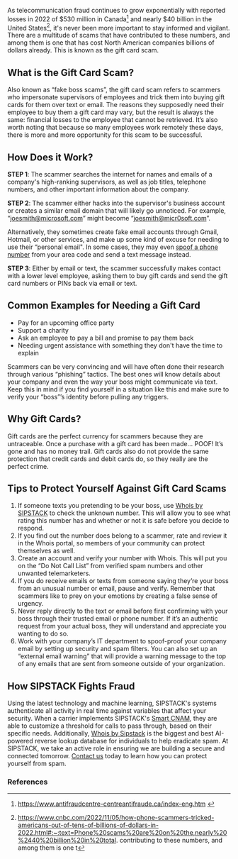 As telecommunication fraud continues to grow exponentially with reported losses in 2022 of $530 million in Canada[^1] and nearly $40 billion in the United States[^2], it's never been more important to stay informed and vigilant. There are a multitude of scams that have contributed to these numbers, and among them is one that has cost North American companies billions of dollars already. This is known as the gift card scam.

## What is the Gift Card Scam?

Also known as “fake boss scams”, the gift card scam refers to scammers who impersonate supervisors of employees and trick them into buying gift cards for them over text or email. The reasons they supposedly need their employee to buy them a gift card may vary, but the result is always the same: financial losses to the employee that cannot be retrieved. It’s also worth noting that because so many employees work remotely these days, there is more and more opportunity for this scam to be successful. 

## How Does it Work?

**STEP 1**: The scammer searches the internet for names and emails of a company's high-ranking supervisors, as well as job titles, telephone numbers, and other important information about the company.

**STEP 2**: The scammer either hacks into the supervisor's business account or creates a similar email domain that will likely go unnoticed. For example, “joesmith@microsoft.com” might become “joesmith@micr0soft.com”. 

Alternatively, they sometimes create fake email accounts through Gmail, Hotmail, or other services, and make up some kind of excuse for needing to use their “personal email". In some cases, they may even [spoof a phone number](https://www.sipstack.com/resources/knowledge-base/general/what-is-call-spoofing/)  from your area code and send a text message instead.

**STEP 3**: Either by email or text, the scammer successfully makes contact with a lower level employee, asking them to buy gift cards and send the gift card numbers or PINs back via email or text.

## Common Examples for Needing a Gift Card

- Pay for an upcoming office party
- Support a charity
- Ask an employee to pay a bill and promise to pay them back
- Needing urgent assistance with something they don't have the time to explain

Scammers can be very convincing and will have often done their research through various “phishing” tactics. The best ones will know details about your company and even the way your boss might communicate via text. Keep this in mind if you find yourself in a situation like this and make sure to verify your “boss”’s identity before pulling any triggers.

## Why Gift Cards?
Gift cards are the perfect currency for scammers because they are untraceable. Once a purchase with a gift card has been made... POOF! It’s gone and has no money trail. Gift cards also do not provide the same protection that credit cards and debit cards do, so they really are the perfect crime. 

## Tips to Protect Yourself Against Gift Card Scams

1) If someone texts you pretending to be your boss, use [Whois by SIPSTACK](https://whois.sipstack.com/) to check the unknown number. This will allow you to see what rating this number has and whether or not it is safe before you decide to respond.  
2) If you find out the number does belong to a scammer, rate and review it in the Whois portal, so members of your community can protect themselves as well.
3) Create an account and verify your number with Whois. This will put you on the “Do Not Call List” from verified spam numbers and other unwanted telemarketers. 
4) If you do receive emails or texts from someone saying they’re your boss from an unusual number or email, pause and verify. Remember that scammers like to prey on your emotions by creating a false sense of urgency.
5) Never reply directly to the text or email before first confirming with your boss through their trusted email or phone number. If it’s an authentic request from your actual boss, they will understand and appreciate you wanting to do so.
6) Work with your company’s IT department to spoof-proof your company email by setting up security and spam filters. You can also set up an “external email warning” that will provide a warning message to the top of any emails that are sent from someone outside of your organization.

## How SIPSTACK Fights Fraud

Using the latest technology and machine learning, SIPSTACK's systems authenticate all activity in real time against variables that affect your security. When a carrier implements SIPSTACK's [Smart CNAM](https://www.sipstack.com/products/smart-cnam), they are able to customize a threshold for calls to pass through, based on their specific needs. Additionally, [Whois by Sipstack](https://whois.sipstack.com/) is the biggest and best AI-powered reverse lookup database for individuals to help eradicate spam. At SIPSTACK, we take an active role in ensuring we are building a secure and connected tomorrow. [Contact us](https://www.sipstack.com/contact/us) today to learn how you can protect yourself from spam.


### References
[^1]: <a href= 'https://www.antifraudcentre-centreantifraude.ca/index-eng.htm' target="_blank"> https://www.antifraudcentre-centreantifraude.ca/index-eng.htm </a>

[^2]: <a href= 'https://www.cnbc.com/2022/11/05/how-phone-scammers-tricked-americans-out-of-tens-of-billions-of-dollars-in-2022.html#:~:text=Phone%20scams%20are%20on%20the,nearly%20%2440%20billion%20in%20total.' target="_blank"> https://www.cnbc.com/2022/11/05/how-phone-scammers-tricked-americans-out-of-tens-of-billions-of-dollars-in-2022.html#:~:text=Phone%20scams%20are%20on%20the,nearly%20%2440%20billion%20in%20total. </a>contributing to these numbers, and among them is one t

 
